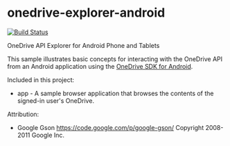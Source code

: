 # onedrive-explorer-android
[![Build Status](https://travis-ci.org/OneDrive/onedrive-explorer-android.svg?branch=master)](https://travis-ci.org/OneDrive/onedrive-explorer-android)

OneDrive API Explorer for Android Phone and Tablets

This sample illustrates basic concepts for interacting with the OneDrive API
from an Android application using the [OneDrive SDK for Android](https://github.com/OneDrive/onedrive-sdk-android).

Included in this project:

* app - A sample browser application that browses the contents of the signed-in user's OneDrive.

Attribution:

* Google Gson https://code.google.com/p/google-gson/ Copyright 2008-2011 Google Inc.
